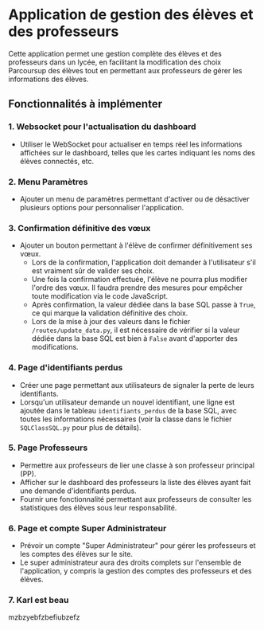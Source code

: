 # Application de gestion des élèves et des professeurs

Cette application permet une gestion complète des élèves et des professeurs dans un lycée, en facilitant la modification des choix Parcoursup des élèves tout en permettant aux professeurs de gérer les informations des élèves. 

## Fonctionnalités à implémenter

### 1. **Websocket pour l'actualisation du dashboard**
   - Utiliser le WebSocket pour actualiser en temps réel les informations affichées sur le dashboard, telles que les cartes indiquant les noms des élèves connectés, etc.

### 2. **Menu Paramètres**
   - Ajouter un menu de paramètres permettant d'activer ou de désactiver plusieurs options pour personnaliser l'application.

### 3. **Confirmation définitive des vœux**
   - Ajouter un bouton permettant à l'élève de confirmer définitivement ses vœux. 
     - Lors de la confirmation, l'application doit demander à l'utilisateur s'il est vraiment sûr de valider ses choix.
     - Une fois la confirmation effectuée, l'élève ne pourra plus modifier l'ordre des vœux. Il faudra prendre des mesures pour empêcher toute modification via le code JavaScript.
     - Après confirmation, la valeur dédiée dans la base SQL passe à `True`, ce qui marque la validation définitive des choix.
     - Lors de la mise à jour des valeurs dans le fichier `/routes/update_data.py`, il est nécessaire de vérifier si la valeur dédiée dans la base SQL est bien à `False` avant d'apporter des modifications.

### 4. **Page d'identifiants perdus**
   - Créer une page permettant aux utilisateurs de signaler la perte de leurs identifiants.
   - Lorsqu'un utilisateur demande un nouvel identifiant, une ligne est ajoutée dans le tableau `identifiants_perdus` de la base SQL, avec toutes les informations nécessaires (voir la classe dans le fichier `SQLClassSQL.py` pour plus de détails).

### 5. **Page Professeurs**
   - Permettre aux professeurs de lier une classe à son professeur principal (PP).
   - Afficher sur le dashboard des professeurs la liste des élèves ayant fait une demande d'identifiants perdus.
   - Fournir une fonctionnalité permettant aux professeurs de consulter les statistiques des élèves sous leur responsabilité.

### 6. **Page et compte Super Administrateur**
   - Prévoir un compte "Super Administrateur" pour gérer les professeurs et les comptes des élèves sur le site.
   - Le super administrateur aura des droits complets sur l'ensemble de l'application, y compris la gestion des comptes des professeurs et des élèves.

### 7. Karl est beau
mzbzyebfzbefiubzefz